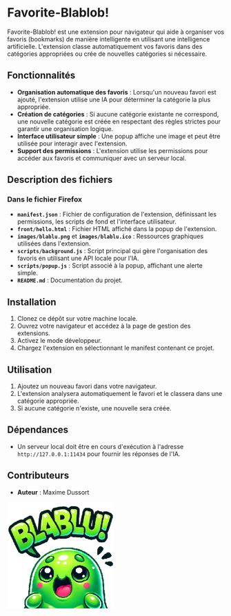 

# Favorite-Blablob!


Favorite-Blablob! est une extension pour navigateur qui aide à organiser vos favoris (bookmarks) de manière intelligente en utilisant une intelligence artificielle. L'extension classe automatiquement vos favoris dans des catégories appropriées ou crée de nouvelles catégories si nécessaire.

## Fonctionnalités

- **Organisation automatique des favoris** : Lorsqu'un nouveau favori est ajouté, l'extension utilise une IA pour déterminer la catégorie la plus appropriée.
- **Création de catégories** : Si aucune catégorie existante ne correspond, une nouvelle catégorie est créée en respectant des règles strictes pour garantir une organisation logique.
- **Interface utilisateur simple** : Une popup affiche une image et peut être utilisée pour interagir avec l'extension.
- **Support des permissions** : L'extension utilise les permissions pour accéder aux favoris et communiquer avec un serveur local.


## Description des fichiers

### Dans le fichier Firefox
- **`manifest.json`** : Fichier de configuration de l'extension, définissant les permissions, les scripts de fond et l'interface utilisateur.
- **`front/hello.html`** : Fichier HTML affiché dans la popup de l'extension.
- **`images/blablu.png`** et **`images/blablu.ico`** : Ressources graphiques utilisées dans l'extension.
- **`scripts/background.js`** : Script principal qui gère l'organisation des favoris en utilisant une API locale pour l'IA.
- **`scripts/popup.js`** : Script associé à la popup, affichant une alerte simple.
- **`README.md`** : Documentation du projet.

## Installation

1. Clonez ce dépôt sur votre machine locale.
2. Ouvrez votre navigateur et accédez à la page de gestion des extensions.
3. Activez le mode développeur.
4. Chargez l'extension en sélectionnant le manifest contenant ce projet.

## Utilisation

1. Ajoutez un nouveau favori dans votre navigateur.
2. L'extension analysera automatiquement le favori et le classera dans une catégorie appropriée.
3. Si aucune catégorie n'existe, une nouvelle sera créée.

## Dépendances

- Un serveur local doit être en cours d'exécution à l'adresse `http://127.0.0.1:11434` pour fournir les réponses de l'IA.

## Contributeurs

- **Auteur** : Maxime Dussort

![Logo de Favorite-Blablob](firefox/images/blablu.png)
